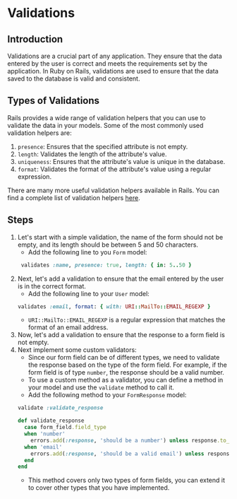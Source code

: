 # Validations

## Introduction

Validations are a crucial part of any application. They ensure that the data entered by the user is correct and meets
the requirements set by the application. In Ruby on Rails, validations are used to ensure that the data saved to the
database is valid and consistent.

## Types of Validations

Rails provides a wide range of validation helpers that you can use to validate the data in your models. Some of the most
commonly used validation helpers are:

1. `presence`: Ensures that the specified attribute is not empty.
2. `length`: Validates the length of the attribute's value.
3. `uniqueness`: Ensures that the attribute's value is unique in the database.
4. `format`: Validates the format of the attribute's value using a regular expression.

There are many more useful validation helpers available in Rails. You can find a complete list of validation
helpers [here](https://guides.rubyonrails.org/active_record_validations.html).

## Steps

1. Let's start with a simple validation, the name of the form should not be empty, and its length should be between 5
   and
   50 characters.
    * Add the following line to you `Form` model:
   ```ruby
    validates :name, presence: true, length: { in: 5..50 }
    ```
2. Next, let's add a validation to ensure that the email entered by the user is in the correct format.
    * Add the
      following line to your `User` model:
    ```ruby
   validates :email, format: { with: URI::MailTo::EMAIL_REGEXP }
   ```
    * `URI::MailTo::EMAIL_REGEXP` is a regular expression that matches the format of an email address.
3. Now, let's add a validation to ensure that the response to a form field is not empty.
4. Next implement some custom validators:
    * Since our form field can be of different types, we need to validate the response based on the type of the form
      field. For example, if the form field is of type `number`, the response should be a valid number.
    * To use a custom method as a validator, you can define a method in your model and use the `validate` method to
      call it.
    * Add the following method to your `FormResponse` model:
    ```ruby
    validate :validate_response
   
    def validate_response
      case form_field.field_type
      when 'number'
        errors.add(:response, 'should be a number') unless response.to_i.to_s == response
      when 'email'
        errors.add(:response, 'should be a valid email') unless response.match?(URI::MailTo::EMAIL_REGEXP)
      end
    end
    ```
    * This method covers only two types of form fields, you can extend it to cover other types that you have implemented.